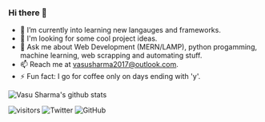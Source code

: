 ### Hi there 👋
- 🔭 I’m currently into learning new langauges and frameworks.
- 🌱 I'm looking for some cool project ideas.
- 💬 Ask me about Web Development (MERN/LAMP), python progamming, machine learning, web scrapping and automating stuff.
- 📫 Reach me at vasusharma2017@outlook.com.
- ⚡ Fun fact: I go for coffee only on days ending with 'y'.



![Vasu Sharma's github stats](https://github-readme-stats.vercel.app/api?username=vasusharma7&theme=dark&count_private=true&include_all_commits=true)

![visitors](https://visitor-badge.laobi.icu/badge?page_id=vasusharma7.vasusharma7)
![Twitter](https://shields.io/twitter/follow/vasu_sharma_7?label=Follow)
![GitHub](https://shields.io/github/followers/vasusharma7?label=Follow)
